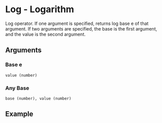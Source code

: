 # Log - Logarithm

Log operator. If one argument is specified, returns log base e of that argument. If two arguments are specified, the base is the first argument, and the value is the second argument.

## Arguments

### Base e
```value (number)```

### Any Base
```base (number), value (number)```

## Example
<editor :code='`
was var log 10..
pri var.
`' 
:code-wordier="`
Was var logical? Ten doctors agree!
Print var.
`"
output-method='console'></editor>